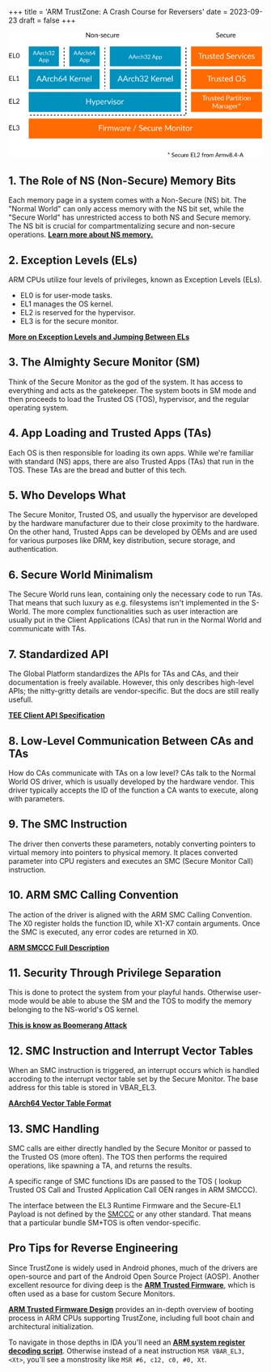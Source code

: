 +++
title = 'ARM TrustZone: A Crash Course for Reversers'
date = 2023-09-23
draft = false
+++

![ARM TZ](arm-tz.png)

## **1. The Role of NS (Non-Secure) Memory Bits**

Each memory page in a system comes with a Non-Secure (NS) bit. The "Normal World" can only access memory with the NS bit set, while the "Secure World" has unrestricted access to both NS and Secure memory. The NS bit is crucial for compartmentalizing secure and non-secure operations. **[Learn more about NS memory.](https://developer.arm.com/documentation/ddi0309/f/Introduction/Security-state--Monitor-mode--and-the-NS-bit)**

## **2. Exception Levels (ELs)**

ARM CPUs utilize four levels of privileges, known as Exception Levels (ELs).

- EL0 is for user-mode tasks.
- EL1 manages the OS kernel.
- EL2 is reserved for the hypervisor.
- EL3 is for the secure monitor.

**[More on Exception Levels and Jumping Between ELs](https://krinkinmu.github.io/2021/01/04/aarch64-exception-levels.html)**

## **3. The Almighty Secure Monitor (SM)**

Think of the Secure Monitor as the god of the system. It has access to everything and acts as the gatekeeper. The system boots in SM mode and then proceeds to load the Trusted OS (TOS), hypervisor, and the regular operating system.

## **4. App Loading and Trusted Apps (TAs)**

Each OS is then responsible for loading its own apps. While we're familiar with standard (NS) apps, there are also Trusted Apps (TAs) that run in the TOS. These TAs are the bread and butter of this tech.

## **5. Who Develops What**

The Secure Monitor, Trusted OS, and usually the hypervisor are developed by the hardware manufacturer due to their close proximity to the hardware. On the other hand, Trusted Apps can be developed by OEMs and are used for various purposes like DRM, key distribution, secure storage, and authentication.

## **6. Secure World Minimalism**

The Secure World runs lean, containing only the necessary code to run TAs. That means that such luxury as e.g. filesystems isn't implemented in the S-World. The more complex functionalities such as user interaction are usually put in the Client Applications (CAs) that run in the Normal World and communicate with TAs.

## **7. Standardized API**

The Global Platform standardizes the APIs for TAs and CAs, and their documentation is freely available. However, this only describes high-level APIs; the nitty-gritty details are vendor-specific. But the docs are still really usefull.

**[TEE Client API Specification](https://globalplatform.org/specs-library/tee-client-api-specification/)**

## **8. Low-Level Communication Between CAs and TAs**

How do CAs communicate with TAs on a low level? CAs talk to the Normal World OS driver, which is usually developed by the hardware vendor. This driver typically accepts the ID of the function a CA wants to execute, along with parameters.

## **9. The SMC Instruction**

The driver then converts these parameters, notably converting pointers to virtual memory into pointers to physical memory. It places converted parameter into CPU registers and executes an SMC (Secure Monitor Call) instruction.

## **10. ARM SMC Calling Convention**

The action of the driver is aligned with the ARM SMC Calling Convention. The X0 register holds the function ID, while X1-X7 contain arguments. Once the SMC is executed, any error codes are returned in X0.

**[ARM SMCCC Full Description](https://developer.arm.com/documentation/den0028/latest)**

## **11. Security Through Privilege Separation**

This is done to protect the system from your playful hands. Otherwise user-mode would be able to abuse the SM and the TOS to modify the  memory belonging to the NS-world's OS kernel.

**[This is know as Boomerang Attack](https://purs3lab.github.io/files/boom.pdf)**

## **12. SMC Instruction and Interrupt Vector Tables**

When an SMC instruction is triggered, an interrupt occurs which is handled accroding to the interrupt vector table set by the Secure Monitor. The base address for this table is stored in VBAR_EL3.

**[AArch64 Vector Table Format](https://developer.arm.com/documentation/100933/0100/AArch64-exception-vector-table)**

## **13. SMC Handling**

SMC calls are either directly handled by the Secure Monitor or passed to the Trusted OS (more often). The TOS then performs the required operations, like spawning a TA, and returns the results.

A specific range of SMC functions IDs are passed to the TOS ( lookup Trusted OS Call and Trusted Application Call OEN ranges in ARM SMCCC).

The interface between the EL3 Runtime Firmware and the Secure-EL1 Payload is not defined by the [SMCCC](http://infocenter.arm.com/help/topic/com.arm.doc.den0028a/index.html) or any other standard. That means that a particular bundle SM+TOS is often vendor-specific.

## **Pro Tips for Reverse Engineering**

Since TrustZone is widely used in Android phones, much of the drivers are open-source and part of the Android Open Source Project (AOSP). Another excellent resource for diving deep is the **[ARM Trusted Firmware](https://github.com/ARM-software/arm-trusted-firmware)**, which is often used as a base for custom Secure Monitors.

**[ARM Trusted Firmware Design](https://chromium.googlesource.com/external/github.com/ARM-software/arm-trusted-firmware/+/v0.4-rc1/docs/firmware-design.md)** provides an in-depth overview of booting process in ARM CPUs supporting TrustZone, including full boot chain and architectural initialization.

To navigate in those depths in IDA you'll need an **[ARM system register decoding script](https://github.com/gdelugre/ida-arm-system-highlight)**. Otherwise instead of a neat instruction `MSR VBAR_EL3, <Xt>`, you'll see a monstrosity like `MSR #6, c12, c0, #0, Xt`.